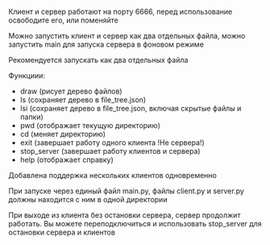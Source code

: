 Клиент и сервер работают на порту 6666, перед использование освободите его, или поменяйте

Можно запустить клиент и сервер как два отдельных файла, можно запустить main  для запуска сервера в фоновом режиме

Рекомендуется запускать как два отдельных файла

Функциии:

* draw (рисует дерево файлов)
* ls (сохраняет дерево в file_tree.json)
* lsi (сохраняет дерево в file_tree.json, включая скрытые файлы и папки)
* pwd (отображает текущую директорию)
* cd <directory> (меняет директорию)
* exit (завершает работу одного клиента !Не сервера!)
* stop_server (завершает работу клиентов и сервера)
* help (отображает справку)

Добавлена поддержка нескольких клиентов одновременно

При запуске через единый файл main.py, файлы client.py и server.py должны находится с ним в одной директории

При выходе из клиента без остановки сервера, сервер продолжит работать. Вы можете переподключиться и использовать stop_server для остановки сервера и клиентов